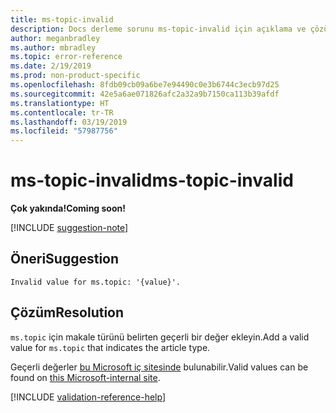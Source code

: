 ```yaml
---
title: ms-topic-invalid
description: Docs derleme sorunu ms-topic-invalid için açıklama ve çözüm
author: meganbradley
ms.author: mbradley
ms.topic: error-reference
ms.date: 2/19/2019
ms.prod: non-product-specific
ms.openlocfilehash: 8fdb09cb09a6be7e94490c0e3b6744c3ecb97d25
ms.sourcegitcommit: 42e5a6ae071826afc2a32a9b7150ca113b39afdf
ms.translationtype: HT
ms.contentlocale: tr-TR
ms.lasthandoff: 03/19/2019
ms.locfileid: "57987756"
---
```

# <a name="ms-topic-invalid"></a><span data-ttu-id="32fe4-103">ms-topic-invalid</span><span class="sxs-lookup"><span data-stu-id="32fe4-103">ms-topic-invalid</span></span>

<span data-ttu-id="32fe4-104">**Çok yakında!**</span><span class="sxs-lookup"><span data-stu-id="32fe4-104">**Coming soon!**</span></span>

[!INCLUDE [suggestion-note](includes/suggestion-note.md)]

## <a name="suggestion"></a><span data-ttu-id="32fe4-105">Öneri</span><span class="sxs-lookup"><span data-stu-id="32fe4-105">Suggestion</span></span>

`Invalid value for ms.topic: '{value}'.`

## <a name="resolution"></a><span data-ttu-id="32fe4-106">Çözüm</span><span class="sxs-lookup"><span data-stu-id="32fe4-106">Resolution</span></span>

<span data-ttu-id="32fe4-107">`ms.topic` için makale türünü belirten geçerli bir değer ekleyin.</span><span class="sxs-lookup"><span data-stu-id="32fe4-107">Add a valid value for `ms.topic` that indicates the article type.</span></span>

<span data-ttu-id="32fe4-108">Geçerli değerler [bu Microsoft iç sitesinde](https://docsmetadatatool.azurewebsites.net/allowlists) bulunabilir.</span><span class="sxs-lookup"><span data-stu-id="32fe4-108">Valid values can be found on [this Microsoft-internal site](https://docsmetadatatool.azurewebsites.net/allowlists).</span></span>

<!--make sure to add this file to your includes folder and verify the path-->
[!INCLUDE [validation-reference-help](includes/validation-reference-help.md)]
